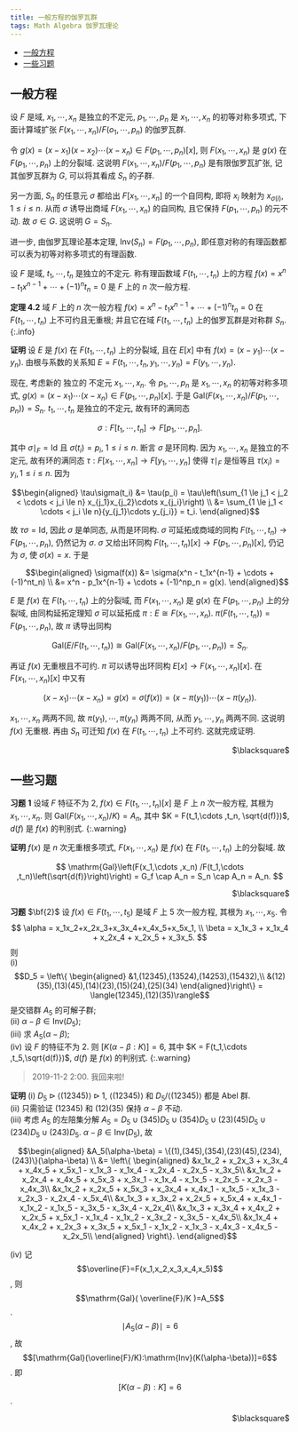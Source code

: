 ```yaml
---
title: 一般方程的伽罗瓦群
tags: Math Algebra 伽罗瓦理论
---
```


<!-- vim-markdown-toc GFM -->

* [一般方程](#一般方程)
* [一些习题](#一些习题)

<!-- vim-markdown-toc -->

## 一般方程

设 $F$ 是域, $x_1,\cdots,x_n$ 是独立的不定元, $p_1,\cdots ,p_n$ 是 $x_1,\cdots, x_n$ 的初等对称多项式, 下面计算域扩张 $F(x_1,\cdots ,x_n)/F(o_1,\cdots, p_n)$ 的伽罗瓦群.

令 $g(x) = (x-x_1)(x-x_2)\cdots (x-x_n) \in F(p_1,\cdots ,p_n)[x]$, 则 $F(x_1,\cdots ,x_n)$ 是 $g(x)$ 在 $F(p_1,\cdots ,p_n)$ 上的分裂域. 这说明 $F(x_1,\cdots ,x_n) /F(p_1,\cdots ,p_n)$ 是有限伽罗瓦扩张, 记其伽罗瓦群为 $G$, 可以将其看成 $S_n$ 的子群.

另一方面, $S_n$ 的任意元 $\sigma$ 都给出 $F[x_1,\cdots ,x_n]$ 的一个自同构, 即将 $x_i$ 映射为 $x_{\sigma(i)}$, $1 \le i \le n$. 从而 $\sigma$ 诱导出商域 $F(x_1,\cdots ,x_n)$ 的自同构, 且它保持 $F(p_1,\cdots ,p_n)$ 的元不动. 故 $\sigma \in G$. 这说明 $G = S_n$.

进一步, 由伽罗瓦理论基本定理, $\mathrm{Inv}(S_n) = F(p_1,\cdots ,p_n)$, 即任意对称的有理函数都可以表为初等对称多项式的有理函数.
<!--more-->
设 $F$ 是域, $t_1,\cdots ,t_n$ 是独立的不定元. 称有理函数域 $F(t_1,\cdots, t_n)$ 上的方程 $f(x) = x^n - t_1x^{n-1} + \cdots + (-1)^n t_n = 0$ 是 $F$ 上的 $n$ 次一般方程.

**定理 $\mathbf{4.2}$** 域 $F$ 上的 $n$ 次一般方程 $f(x) = x^n - t_1x^{n-1} + \cdots + (-1)^nt_n = 0$ 在 $F(t_1,\cdots ,t_n)$ 上不可约且无重根; 并且它在域 $F(t_1,\cdots ,t_n)$ 上的伽罗瓦群是对称群 $S_n$.
{:.info}

**证明** 设 $E$ 是 $f(x)$ 在 $F(t_1,\cdots ,t_n)$ 上的分裂域, 且在 $E[x]$ 中有 $f(x) = (x-y_1)\cdots (x-y_n)$. 由根与系数的关系知 $E = F(t_1,\cdots ,t_n, y_1,\cdots ,y_n) = F(y_1,\cdots ,y_n)$.

现在, 考虑新的 独立的 不定元 $x_1,\cdots ,x_n$. 令 $p_1,\cdots ,p_n$ 是 $x_1,\cdots ,x_n$ 的初等对称多项式, $g(x) = (x-x_1)\cdots (x-x_n) \in F(p_1,\cdots ,p_n)[x]$. 于是 $\mathrm{Gal}(F(x_1,\cdots ,x_n) /F(p_1,\cdots ,p_n)) = S_n$. $t_1 ,\cdots ,t_n$ 是独立的不定元, 故有环的满同态

$$
\sigma: F[t_1,\cdots ,t_n] \rightarrow F[p_1,\cdots ,p_n].
$$

其中 $\sigma\mid_F = \mathrm{Id}$ 且 $\sigma(t_i) = p_i$, $1 \le i \le n$. 断言 $\sigma$ 是环同构. 因为 $x_1,\cdots ,x_n$ 是独立的不定元, 故有环的满同态 $\tau: F[x_1,\cdots ,x_n] \rightarrow F[y_1,\cdots ,y_n]$ 使得 $\tau\mid_F$ 是恒等且 $\tau(x_i) = y_i, 1 \le i \le n$. 因为

$$\begin{aligned}
\tau\sigma(t_i) &= \tau(p_i) = \tau\left(\sum_{1 \le j_1 < j_2 < \cdots < j_i \le n} x_{j_1}x_{j_2}\cdots x_{j_i}\right) \\
&= \sum_{1 \le j_1 < \cdots < j_i \le n}{y_{j_1}\cdots y_{j_i}} = t_i.
\end{aligned}$$

故 $\tau\sigma = \mathrm{Id}$, 因此 $\sigma$ 是单同态, 从而是环同构. $\sigma$ 可延拓成商域的同构 $F(t_1,\cdots ,t_n) \rightarrow F(p_1,\cdots ,p_n)$, 仍然记为 $\sigma$. $\sigma$ 又给出环同构 $F(t_1,\cdots ,t_n)[x] \rightarrow F(p_1,\cdots ,p_n)[x]$, 仍记为 $\sigma$, 使 $\sigma(x) = x$. 于是

$$\begin{aligned}
\sigma(f(x)) &= \sigma(x^n - t_1x^{n-1} + \cdots + (-1)^nt_n) \\
&= x^n - p_1x^{n-1} + \cdots + (-1)^np_n = g(x).
\end{aligned}$$

$E$ 是 $f(x)$ 在 $F(t_1,\cdots ,t_n)$ 上的分裂域, 而 $F(x_1,\cdots ,x_n)$ 是 $g(x)$ 在 $F(p_1,\cdots ,p_n)$ 上的分裂域, 由同构延拓定理知 $\sigma$ 可以延拓成 $\pi: E \cong F(x_1,\cdots ,x_n)$. $\pi(F(t_1,\cdots, t_n)) = F(p_1,\cdots ,p_n)$, 故 $\pi$ 诱导出同构

$$
\mathrm{Gal}(E /F(t_1,\cdots ,t_n)) \cong \mathrm{Gal}(F(x_1, \cdots,x_n) /F(p_1,\cdots ,p_n)) =S_n.
$$

再证 $f(x)$ 无重根且不可约. $\pi$ 可以诱导出环同构 $E[x] \rightarrow F(x_1,\cdots ,x_n)[x]$. 在 $F(x_1,\cdots ,x_n)[x]$ 中又有

$$
(x-x_1)\cdots (x-x_n) = g(x) = \sigma(f(x)) = (x-\pi(y_1))\cdots (x-\pi(y_n)).
$$

$x_1,\cdots ,x_n$ 两两不同, 故 $\pi(y_1),\cdots ,\pi(y_n)$ 两两不同, 从而 $y_1,\cdots ,y_n$ 两两不同. 这说明 $f(x)$ 无重根. 再由 $S_n$ 可迁知 $f(x)$ 在 $F(t_1,\cdots ,t_n)$ 上不可约. 这就完成证明.
<p align="right">$\blacksquare$</p>

## 一些习题

**习题** $\mathbf{1}$ 设域 $F$ 特征不为 $2$, $f(x)\in F(t_1,\cdots ,t_n)[x]$ 是 $F$ 上 $n$ 次一般方程, 其根为 $x_1,\cdots ,x_n$. 则 $\mathrm{Gal}(F(x_1,\cdots ,x_n) /K) = A_n$, 其中 $K = F(t_1,\cdots ,t_n, \sqrt{d(f)})$, $d(f)$ 是 $f(x)$ 的判别式.
{:.warning}

**证明** $f(x)$ 是 $n$ 次无重根多项式, $F(x_1,\cdots ,x_n)$ 是 $f(x)$ 在 $F(t_1,\cdots ,t_n)$ 上的分裂域. 故

$$
\mathrm{Gal}\left(F(x_1,\cdots ,x_n) /F(t_1,\cdots ,t_n)\left(\sqrt{d(f)}\right)\right) = G_f \cap A_n = S_n \cap A_n = A_n.
$$

<p align="right">$\blacksquare$</p>

**习题** $\bf{2}$ 设 $f(x) \in F(t_1,\cdots ,t_5)$ 是域 $F$ 上 $5$ 次一般方程, 其根为 $x_1,\cdots, x_5$. 令  
$$
\alpha = x_1x_2+x_2x_3+x_3x_4+x_4x_5+x_5x_1, \\
\beta = x_1x_3 + x_1x_4 + x_2x_4 + x_2x_5 + x_3x_5.
$$
则  
$\mathrm{(i)}$ $$D_5 = \left\{
\begin{aligned}
&1,(12345),(13524),(14253),(15432),\\ &(12)(35),(13)(45),(14)(23),(15)(24),(25)(34)
\end{aligned}\right\} = \langle(12345),(12)(35)\rangle$$ 是交错群 $A_5$ 的可解子群;  
$\mathrm{(ii)}$ $\alpha - \beta \in \mathrm{Inv}(D_5)$;  
$\mathrm{(iii)}$ 求 $A_5(\alpha-\beta)$;  
$\mathrm{(iv)}$ 设 $F$ 的特征不为 $2$. 则 $[K(\alpha-\beta:K)] = 6$, 其中 $K = F(t_1,\cdots ,t_5,\sqrt{d(f)})$, $d(f)$ 是 $f(x)$ 的判别式.
{:.warning}

> 2019-11-2 2:00. 我回来啦!

**证明** $\mathrm{(i)}$ $D_5 \triangleright \langle(12345)\rangle \triangleright {1}$, $\langle(12345)\rangle$ 和 $D_5/\langle(12345)\rangle$ 都是 $\mathrm{Abel}$ 群.  
$\mathrm{(ii)}$ 只需验证 $(12345)$ 和 $(12)(35)$ 保持 $\alpha-\beta$ 不动.  
$\mathrm{(iii)}$ 考虑 $A_5$ 的左陪集分解 $A_5 = D_5\cup (345)D_5 \cup (354)D_5 \cup (23)(45)D_5 \cup (234)D_5 \cup (243)D_5$. $\alpha - \beta \in \mathrm{Inv}(D_5)$, 故

$$\begin{aligned}
    &A_5(\alpha-\beta) = \{(1),(345),(354),(23)(45),(234),(243)\}(\alpha-\beta) \\
    &= \left\{
        \begin{aligned}
            &x_1x_2 + x_2x_3 + x_3x_4 + x_4x_5 + x_5x_1 - x_1x_3 - x_1x_4 - x_2x_4 - x_2x_5 - x_3x_5\\
            &x_1x_2 + x_2x_4 + x_4x_5 + x_5x_3 + x_3x_1 - x_1x_4 - x_1x_5 - x_2x_5 - x_2x_3 - x_4x_3\\
            &x_1x_2 + x_2x_5 + x_5x_3 + x_3x_4 + x_4x_1 - x_1x_5 - x_1x_3 - x_2x_3 - x_2x_4 - x_5x_4\\
            &x_1x_3 + x_3x_2 + x_2x_5 + x_5x_4 + x_4x_1 - x_1x_2 - x_1x_5 - x_3x_5 - x_3x_4 - x_2x_4\\
            &x_1x_3 + x_3x_4 + x_4x_2 + x_2x_5 + x_5x_1 - x_1x_4 - x_1x_2 - x_3x_2 - x_3x_5 - x_4x_5\\
            &x_1x_4 + x_4x_2 + x_2x_3 + x_3x_5 + x_5x_1 - x_1x_2 - x_1x_3 - x_4x_3 - x_4x_5 - x_2x_5\\
        \end{aligned}
    \right\}.
\end{aligned}$$

$\mathrm{(iv)}$ 记 $$\overline{F}=F(x_1,x_2,x_3,x_4,x_5)$$, 则 $$\mathrm{Gal}( \overline{F}/K )=A_5$$.$$\mid A_5(\alpha-\beta)\mid=6$$, 故 $$[\mathrm{Gal}(\overline{F}/K):\mathrm{Inv}(K(\alpha-\beta))]=6$$. 即 $$[K(\alpha-\beta):K]=6$$.

<p align="right">$\blacksquare$</p>
